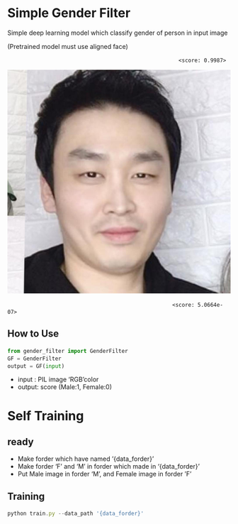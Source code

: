 # Simple Gender Filter

Simple deep learning model which classify gender of person in input image

(Pretrained model must use aligned face)

                                                          <score: 0.9987>
![](./gender_filter/male.png)

                                                        <score: 5.0664e-07>

## How to Use

```python
from gender_filter import GenderFilter
GF = GenderFilter
output = GF(input)
```

- input : PIL image ‘RGB’color
- output: score (Male:1, Female:0)

# Self Training

## ready

- Make forder which have named ’{data_forder}’
- Make forder ‘F’ and ‘M’ in forder which made in ‘{data_forder}’
- Put Male image in forder ‘M’, and Female image in forder ’F’

## Training

```jsx
python train.py --data_path '{data_forder}'
```

